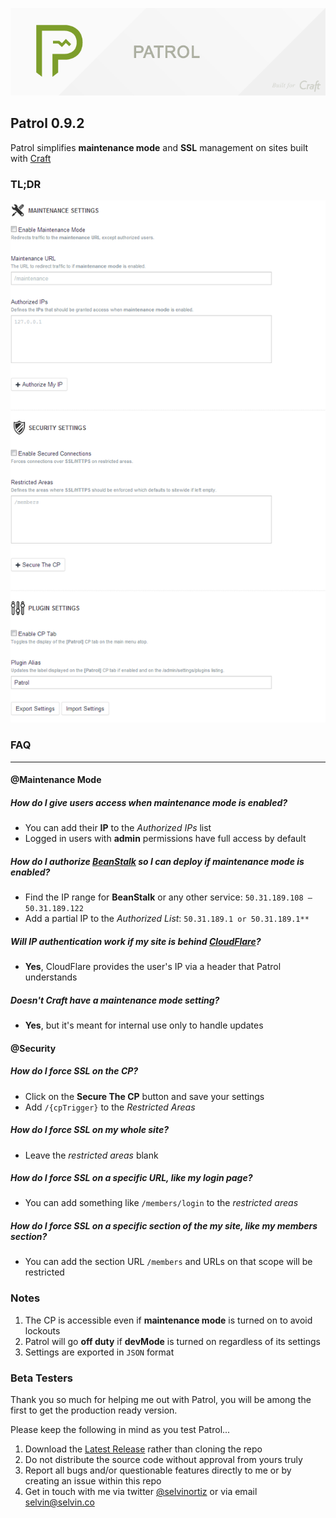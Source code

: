 ![Patrol](resources/etc/patrol.png)

## Patrol 0.9.2
Patrol simplifies **maintenance mode** and **SSL** management on sites built with [Craft](http://buildwithcraft.com)

### TL;DR
![Patrol](resources/etc/features.png)

### FAQ

---
#### @Maintenance Mode
##### How do I give users access when maintenance mode is enabled?
- You can add their **IP** to the _Authorized IPs_ list
- Logged in users with **admin** permissions have full access by default

##### How do I authorize [BeanStalk](http://beanstalkapp.com) so I can deploy if maintenance mode is enabled?
- Find the IP range for **BeanStalk** or any other service: `50.31.189.108 – 50.31.189.122`
- Add a partial IP to the _Authorized List_: `50.31.189.1 or 50.31.189.1**`

##### Will IP authentication work if my site is behind [CloudFlare](http://cloudflare.com)?
- **Yes**, CloudFlare provides the user's IP via a header that Patrol understands

##### Doesn't Craft have a maintenance mode setting?
- **Yes**, but it's meant for internal use only to handle updates

#### @Security
##### How do I force SSL on the CP?
- Click on the **Secure The CP** button and save your settings
- Add `/{cpTrigger}` to the _Restricted Areas_

##### How do I force SSL on my whole site?
- Leave the _restricted areas_ blank

##### How do I force SSL on a specific URL, like my login page?
- You can add something like `/members/login` to the _restricted areas_

##### How do I force SSL on a specific section of the my site, like my members section?
- You can add the section URL `/members` and URLs on that scope will be restricted

### Notes
1. The CP is accessible even if **maintenance mode** is turned on to avoid lockouts
3. Patrol will go **off duty** if **devMode** is turned on regardless of its settings
4. Settings are exported in `JSON` format

### Beta Testers
Thank you so much for helping me out with Patrol, you will be among the first to get the production ready version.

Please keep the following in mind as you test Patrol...

1. Download the [Latest Release](https://github.com/selvinortiz/craft-patrol/releases/download/v0.9.21/patrol.v0.9.21.zip) rather than cloning the repo
2. Do not distribute the source code without approval from yours truly
3. Report all bugs and/or questionable features directly to me or by creating an issue within this repo
4. Get in touch with me via twitter [@selvinortiz](http://twitter.com/selvinortiz) or via email selvin@selvin.co
